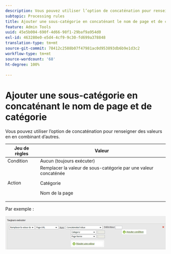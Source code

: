 ```yaml
---
description: Vous pouvez utiliser l’option de concaténation pour renseigner des valeurs en en combinant d’autres.
subtopic: Processing rules
title: Ajouter une sous-catégorie en concaténant le nom de page et de catégorie
feature: Admin Tools
uuid: 45e5b004-690f-4d66-98f1-29baf9a954d0
exl-id: 463280e0-e5d4-4cf9-9c30-fd699a378848
translation-type: tm+mt
source-git-commit: 78412c2588b07f47981ac0d953893db6b9e1d3c2
workflow-type: tm+mt
source-wordcount: '68'
ht-degree: 100%

---
```


# Ajouter une sous-catégorie en concaténant le nom de page et de catégorie

Vous pouvez utiliser l’option de concaténation pour renseigner des valeurs en en combinant d’autres.

<table id="table_FF761C2011CD456B9A466C054A54FC30"> 
 <thead> 
  <tr> 
   <th colname="col1" class="entry"> Jeu de règles </th> 
   <th colname="col2" class="entry"> Valeur </th> 
  </tr> 
 </thead>
 <tbody> 
  <tr> 
   <td colname="col1"> Condition </td> 
   <td colname="col2"> Aucun (toujours exécuter) </td> 
  </tr> 
  <tr> 
   <td colname="col1"> Action </td> 
   <td colname="col2">Remplacer la valeur de sous-catégorie par une valeur concaténée <p>Catégorie </p> <p>Nom de la page </p> </td> 
  </tr> 
 </tbody> 
</table>

Par exemple :

![](assets/add-subcategory-using-concat.png)

